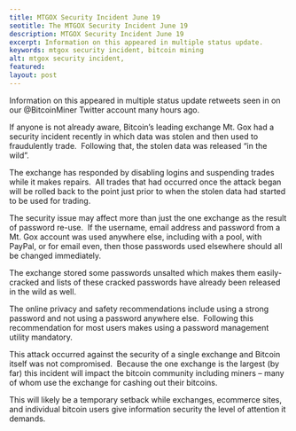 ```yaml
---
title: MTGOX Security Incident June 19
seotitle: The MTGOX Security Incident June 19
description: MTGOX Security Incident June 19
excerpt: Information on this appeared in multiple status update.
keywords: mtgox security incident, bitcoin mining
alt: mtgox security incident,
featured: 
layout: post
---
```


<p>Information on this appeared in multiple status update retweets seen in on our @BitcoinMiner Twitter account many hours ago.<p>

<p>If anyone is not already aware, Bitcoin’s leading exchange Mt. Gox had a security incident recently in which data was stolen and then used to fraudulently trade.  Following that, the stolen data was released “in the wild”.<p>

<p>The exchange has responded by disabling logins and suspending trades while it makes repairs.  All trades that had occurred once the attack began will be rolled back to the point just prior to when the stolen data had started to be used for trading.<p>

<p>The security issue may affect more than just the one exchange as the result of password re-use.  If the username, email address and password from a Mt. Gox account was used anywhere else, including with a pool, with PayPal, or for email even, then those passwords used elsewhere should all be changed immediately.  <p>

<p>The exchange stored some passwords unsalted which makes them easily-cracked and lists of these cracked passwords have already been released in the wild as well.<p>

<p>The online privacy and safety recommendations include using a strong password and not using a password anywhere else.  Following this recommendation for most users makes using a password management utility mandatory.<p>

<p>This attack occurred against the security of a single exchange and Bitcoin itself was not compromised.  Because the one exchange is the largest (by far) this incident will impact the bitcoin community including miners – many of whom use the exchange for cashing out their bitcoins.<p>

<p>This will likely be a temporary setback while exchanges, ecommerce sites, and individual bitcoin users give information security the level of attention it demands.<p>

